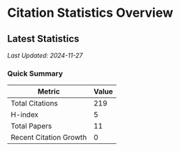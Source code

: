 # Citation Statistics Overview

## Latest Statistics
*Last Updated: 2024-11-27*

### Quick Summary
| Metric | Value |
| ------ | ----- |
| Total Citations | 219 |
| H-index | 5 |
| Total Papers | 11 |
| Recent Citation Growth | 0 |